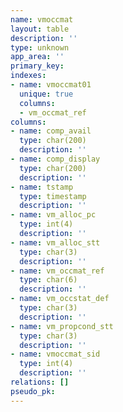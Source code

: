 ```yaml
---
name: vmoccmat
layout: table
description: ''
type: unknown
app_area: ''
primary_key: 
indexes:
- name: vmoccmat01
  unique: true
  columns:
  - vm_occmat_ref
columns:
- name: comp_avail
  type: char(200)
  description: ''
- name: comp_display
  type: char(200)
  description: ''
- name: tstamp
  type: timestamp
  description: ''
- name: vm_alloc_pc
  type: int(4)
  description: ''
- name: vm_alloc_stt
  type: char(3)
  description: ''
- name: vm_occmat_ref
  type: char(6)
  description: ''
- name: vm_occstat_def
  type: char(3)
  description: ''
- name: vm_propcond_stt
  type: char(3)
  description: ''
- name: vmoccmat_sid
  type: int(4)
  description: ''
relations: []
pseudo_pk: 
---
```


